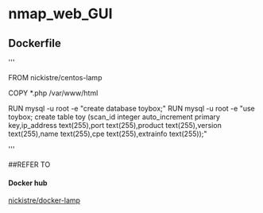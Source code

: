 nmap_web_GUI
==================

## Dockerfile
'''

FROM nickistre/centos-lamp

COPY *.php /var/www/html

RUN mysql -u root -e "create database toybox;"
RUN mysql -u root -e "use toybox; create table toy (scan_id integer auto_increment primary key,ip_address text(255),port text(255),product text(255),version text(255),name text(255),cpe text(255),extrainfo text(255));"

'''

##REFER TO

#### Docker hub
[nickistre/docker-lamp](https://github.com/nickistre/docker-lamp)
